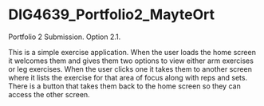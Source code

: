 # DIG4639_Portfolio2_MayteOrt
Portfolio 2 Submission. Option 2.1.

This is a simple exercise application. When the user loads the home screen it welcomes them and gives them two options to view either arm exercises or leg exercises. When the user clicks one it takes them to another screen where it lists the exercise for that area of focus along with reps and sets. There is a button that takes them back to the home screen so they can access the other screen.
